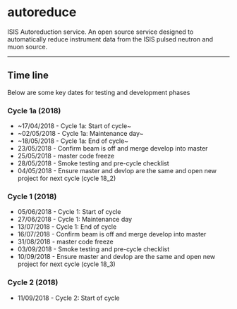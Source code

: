 # autoreduce
ISIS Autoreduction service.
An open source service designed to automatically reduce instrument data from the ISIS pulsed neutron and muon source. 

---

## Time line
Below are some key dates for testing and development phases

### Cycle 1a (2018)
* ~17/04/2018 - Cycle 1a: Start of cycle~
* ~02/05/2018 - Cycle 1a: Maintenance day~
* ~18/05/2018 - Cycle 1a: End of cycle~
* 23/05/2018 - Confirm beam is off and merge develop into master
* 25/05/2018 - master code freeze 
* 28/05/2018 - Smoke testing and pre-cycle checklist
* 04/05/2018 - Ensure master and devlop are the same and open new project for next cycle (cycle 18_2)

### Cycle 1 (2018)
* 05/06/2018 - Cycle 1: Start of cycle
* 27/06/2018 - Cycle 1: Maintenance day
* 13/07/2018 - Cycle 1: End of cycle
* 16/07/2018 - Confirm beam is off and merge develop into master
* 31/08/2018 - master code freeze
* 03/09/2018 - Smoke testing and pre-cycle checklist
* 10/09/2018 - Ensure master and devlop are the same and open new project for next cycle (cycle 18_3)

### Cycle 2 (2018)
* 11/09/2018 - Cycle 2: Start of cycle
